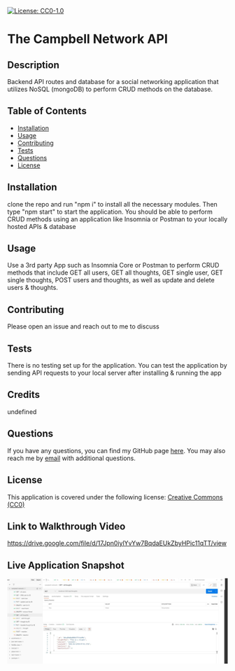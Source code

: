 
  [![License: CC0-1.0](https://licensebuttons.net/l/zero/1.0/80x15.png)](http://creativecommons.org/publicdomain/zero/1.0/)

  # The Campbell Network API

  ## Description
  Backend API routes and database for a social networking application that utilizes NoSQL (mongoDB) to perform CRUD methods on the database.


  ## Table of Contents

  * [Installation](#installation)
  * [Usage](#usage)
  * [Contributing](#contributing)
  * [Tests](#tests)
  * [Questions](#questions)
  * [License](#license)

  ## Installation
  clone the repo and run "npm i" to install all the necessary modules. Then type "npm start" to start the application. You should be able to perform CRUD methods using an application like Insomnia or Postman to your locally hosted APIs & database

  ## Usage
  Use a 3rd party App such as Insomnia Core or Postman to perform CRUD methods that include GET all users, GET all thoughts, GET single user, GET single thoughts, POST users and thoughts, as well as update and delete users & thoughts.

  ## Contributing
  Please open an issue and reach out to me to discuss

  ## Tests
  There is no testing set up for the application. You can test the application by sending API requests to your local server after installing & running the app

  ## Credits
  undefined

  ## Questions
  If you have any questions, you can find my GitHub page [here](https://github.com/campbefs). You may also reach me by [email](mailto:campbefs@gmail.com) with additional questions.

  ## License
  This application is covered under the following license: [Creative Commons (CC0)](http://creativecommons.org/publicdomain/zero/1.0/)

  ## Link to Walkthrough Video
  https://drive.google.com/file/d/17Jpn0iylYvYw7BqdaEUkZbyHPic11qTT/view
  
  ## Live Application Snapshot
  ![alt text](./assets/images/screenshot.JPG 'Live Application Screenshot')
